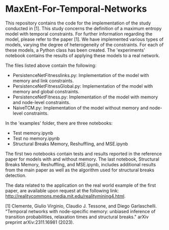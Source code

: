 # MaxEnt-For-Temporal-Networks

This repository contains the code for the implementation of the study conducted in [1].
This study concerns the definition of a maximum entropy model with temporal constraints. For further information regarding the model, please refer to the paper [1].
We have implemented various types of models, varying the degree of heterogeneity of the constraints. For each of these models, a Python class has been created. The 'experiments' notebook contains the results of applying these models to a real network.

The files listed above contain the following:

- PersistenceNetFitnesslinks.py: Implementation of the model with memory and link constraints.
- PersistenceNetFitnessGlobal.py: Implementation of the model with memory and global constraints.
- PersistenceNetFitness.py: Implementation of the model with memory and node-level constraints.
- NaiveTCM.py: Implementation of the model without memory and node-level constraints.

In the 'examples' folder, there are three notebooks:
- Test memory.ipynb
- Test no memory.ipynb
- Structural Breaks Memory, Reshuffling, and MSE.ipynb

The first two notebooks contain tests and results reported in the reference paper for models with and without memory. The last notebook, Structural Breaks Memory, Reshuffling, and MSE.ipynb, includes additional results from the main paper as well as the algorithm used for structural breaks detection.


The data related to the application on the real world example of the first paper, are available upon request at the following link: http://realitycommons.media.mit.edu/realitymining4.html.



[1] Clemente, Giulio Virginio, Claudio J. Tessone, and Diego Garlaschelli. "Temporal networks with node-specific memory: unbiased inference of transition probabilities, relaxation times and structural breaks." arXiv preprint arXiv:2311.16981 (2023).
